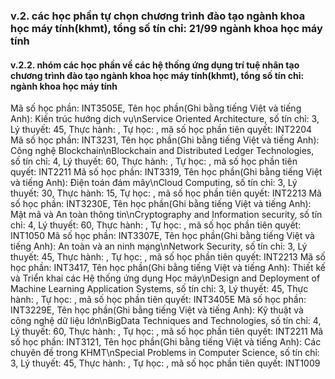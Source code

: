 ### v.2. các học phần tự chọn chương trình đào tạo ngành khoa học máy tính(khmt), tổng số tín chỉ: 21/99 ngành khoa học máy tính
#### v.2.2. nhóm các học phần về các hệ thống ứng dụng trí tuệ nhân tạo chương trình đào tạo ngành khoa học máy tính(khmt), tổng số tín chỉ: ngành khoa học máy tính
Mã số học phần: INT3505E, Tên học phần(Ghi bằng tiếng Việt và tiếng Anh): Kiến trúc hướng dịch vụ\nService Oriented Architecture, số tín chỉ: 3, Lý thuyết: 45, Thực hành: , Tự học: , mã số học phần tiên quyết: INT2204
Mã số học phần: INT3231, Tên học phần(Ghi bằng tiếng Việt và tiếng Anh): Công nghệ Blockchain\nBlockchain and Distributed Ledger Technologies, số tín chỉ: 4, Lý thuyết: 60, Thực hành: , Tự học: , mã số học phần tiên quyết: INT2211
Mã số học phần: INT3319, Tên học phần(Ghi bằng tiếng Việt và tiếng Anh): Điện toán đám mây\nCloud Computing, số tín chỉ: 3, Lý thuyết: 30, Thực hành: 15, Tự học: , mã số học phần tiên quyết: INT2213
Mã số học phần: INT3230E, Tên học phần(Ghi bằng tiếng Việt và tiếng Anh): Mật mã và An toàn thông tin\nCryptography and Information security, số tín chỉ: 4, Lý thuyết: 60, Thực hành: , Tự học: , mã số học phần tiên quyết: INT1050
Mã số học phần: INT3307E, Tên học phần(Ghi bằng tiếng Việt và tiếng Anh): An toàn và an ninh mạng\nNetwork Security, số tín chỉ: 3, Lý thuyết: 45, Thực hành: , Tự học: , mã số học phần tiên quyết: INT2213
Mã số học phần: INT3417, Tên học phần(Ghi bằng tiếng Việt và tiếng Anh): Thiết kế và Triển khai các Hệ thống ứng dụng Học máy\nDesign and Deployment of Machine Learning Application Systems, số tín chỉ: 3, Lý thuyết: 45, Thực hành: , Tự học: , mã số học phần tiên quyết: INT3405E
Mã số học phần: INT3229E, Tên học phần(Ghi bằng tiếng Việt và tiếng Anh): Kỹ thuật và công nghệ dữ liệu lớn\nBigData Techniques and Technologies, số tín chỉ: 4, Lý thuyết: 60, Thực hành: , Tự học: , mã số học phần tiên quyết: INT2211
Mã số học phần: INT3121, Tên học phần(Ghi bằng tiếng Việt và tiếng Anh): Các chuyên đề trong KHMT\nSpecial Problems in Computer Science, số tín chỉ: 3, Lý thuyết: 45, Thực hành: , Tự học: , mã số học phần tiên quyết: INT1009
